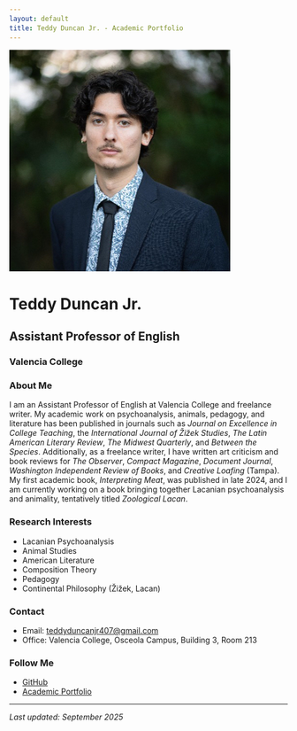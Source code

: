 ```yaml
---
layout: default
title: Teddy Duncan Jr. - Academic Portfolio
---
```


![Featured Image](/assets/featured-image.jpg)

# Teddy Duncan Jr.
## Assistant Professor of English
### Valencia College

### About Me
I am an Assistant Professor of English at Valencia College and freelance writer. My academic work on psychoanalysis, animals, pedagogy, and literature has been published in journals such as *Journal on Excellence in College Teaching*, the *International Journal of Žižek Studies*, *The Latin American Literary Review*, *The Midwest Quarterly*, and *Between the Species*. Additionally, as a freelance writer, I have written art criticism and book reviews for *The Observer*, *Compact Magazine*, *Document Journal*, *Washington Independent Review of Books*, and *Creative Loafing* (Tampa). My first academic book, *Interpreting Meat*, was published in late 2024, and I am currently working on a book bringing together Lacanian psychoanalysis and animality, tentatively titled *Zoological Lacan*.

### Research Interests
- Lacanian Psychoanalysis
- Animal Studies
- American Literature
- Composition Theory
- Pedagogy
- Continental Philosophy (Žižek, Lacan)

### Contact
- Email: [teddyduncanjr407@gmail.com](mailto:teddyduncanjr407@gmail.com)
- Office: Valencia College, Osceola Campus, Building 3, Room 213
  

### Follow Me
- [GitHub](https://github.com/Tduncan15BRO)
- [Academic Portfolio](https://tduncan15bro.github.io/My-CV2/)

---

*Last updated: September 2025*
